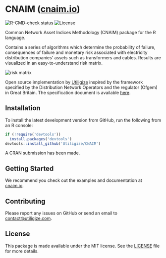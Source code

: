 # CNAIM ([cnaim.io])

![R-CMD-check status](https://github.com/Utiligize/CNAIM/workflows/R-CMD-check/badge.svg)
![License](https://img.shields.io/badge/license-MIT%20License-blue.svg)

Common Network Asset Indices Methodology (CNAIM) package for the R language.

Contains a series of algorithms which determine the probability of failure,
consequences of failure and monetary risk associated with electricity
distribution companies' assets such as transformers and cables. Results are
visualized in an easy-to-understand risk matrix.

![risk matrix](man/figures/risk_matrix.png?raw=true "Risk matrix visualization")

Open source implementation by [Utiligize] inspired by the framework specified
by the Distribution Network Operators and the regulator (Ofgem) in Great
Britain. The specification document is available
[here](https://www.ofgem.gov.uk/system/files/docs/2017/05/dno_common_network_asset_indices_methodology_v1.1.pdf).

## Installation

To install the latest development version from GitHub, run the following from
an R console:

```r
if (!require('devtools'))
  install.packages('devtools')
devtools::install_github('Utiligize/CNAIM')
```

A CRAN submission has been made.

## Getting Started

We recommend you check out the examples and documentation at [cnaim.io].

## Contributing

Please report any issues on GitHub or send an email to <contact@utiligize.com>.

## License

This package is made available under the MIT license.
See the [LICENSE](LICENSE) file for more details.

[cnaim.io]: https://www.cnaim.io/
[Utiligize]: https://www.utiligize.com/
